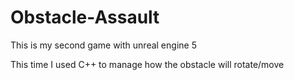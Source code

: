 # Obstacle-Assault

This is my second game with unreal engine 5
 
This time I used C++ to manage how the obstacle will rotate/move

